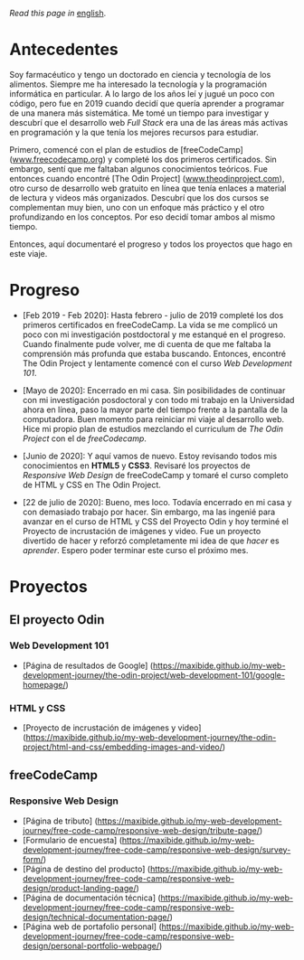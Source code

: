*Read this page in* [english](https://github.com/maxibide/my-web-development-journey/blob/master/README.md/).

# Antecedentes
Soy farmacéutico y tengo un doctorado en ciencia y tecnología de los alimentos. Siempre me ha interesado la tecnología y la programación informática en particular. A lo largo de los años leí y jugué un poco con código, pero fue en 2019 cuando decidí que quería aprender a programar de una manera más sistemática. Me tomé un tiempo para investigar y descubrí que el desarrollo web *Full Stack* era una de las áreas más activas en programación y la que tenía los mejores recursos para estudiar.

Primero, comencé con el plan de estudios de [freeCodeCamp] (www.freecodecamp.org) y completé los dos primeros certificados. Sin embargo, sentí que me faltaban algunos conocimientos teóricos. Fue entonces cuando encontré [The Odin Project] (www.theodinproject.com), otro curso de desarrollo web gratuito en línea que tenía enlaces a material de lectura y videos más organizados. Descubrí que los dos cursos se complementan muy bien, uno con un enfoque más práctico y el otro profundizando en los conceptos. Por eso decidí tomar ambos al mismo tiempo.

Entonces, aquí documentaré el progreso y todos los proyectos que hago en este viaje.

# Progreso

* [Feb 2019 - Feb 2020]: Hasta febrero - julio de 2019 completé los dos primeros certificados en freeCodeCamp. La vida se me complicó un poco con mi investigación postdoctoral y me estanqué en el progreso. Cuando finalmente pude volver, me di cuenta de que me faltaba la comprensión más profunda que estaba buscando. Entonces, encontré The Odin Project y lentamente comencé con el curso *Web Development 101*.

* [Mayo de 2020]: Encerrado en mi casa. Sin posibilidades de continuar con mi investigación posdoctoral y con todo mi trabajo en la Universidad ahora en línea, paso la mayor parte del tiempo frente a la pantalla de la computadora. Buen momento para reiniciar mi viaje al desarrollo web. Hice mi propio plan de estudios mezclando el curriculum de *The Odin Project* con el de *freeCodecamp*.

* [Junio ​​de 2020]: Y aquí vamos de nuevo. Estoy revisando todos mis conocimientos en **HTML5** y **CSS3**. Revisaré los proyectos de *Responsive Web Design* de freeCodeCamp y tomaré el curso completo de HTML y CSS en The Odin Project.

* [22 de julio de 2020]: Bueno, mes loco. Todavía encerrado en mi casa y con demasiado trabajo por hacer. Sin embargo, ma las ingenié para avanzar en el curso de HTML y CSS del Proyecto Odin y hoy terminé el Proyecto de incrustación de imágenes y video. Fue un proyecto divertido de hacer y reforzó completamente mi idea de que *hacer* es *aprender*. Espero poder terminar este curso el próximo mes.

# Proyectos

## El proyecto Odin

### Web Development 101

* [Página de resultados de Google] (https://maxibide.github.io/my-web-development-journey/the-odin-project/web-development-101/google-homepage/)

### HTML y CSS

* [Proyecto de incrustación de imágenes y video] (https://maxibide.github.io/my-web-development-journey/the-odin-project/html-and-css/embedding-images-and-video/)

## freeCodeCamp

### Responsive Web Design

* [Página de tributo] (https://maxibide.github.io/my-web-development-journey/free-code-camp/responsive-web-design/tribute-page/)
* [Formulario de encuesta] (https://maxibide.github.io/my-web-development-journey/free-code-camp/responsive-web-design/survey-form/)
* [Página de destino del producto] (https://maxibide.github.io/my-web-development-journey/free-code-camp/responsive-web-design/product-landing-page/)
* [Página de documentación técnica] (https://maxibide.github.io/my-web-development-journey/free-code-camp/responsive-web-design/technical-documentation-page/)
* [Página web de portafolio personal] (https://maxibide.github.io/my-web-development-journey/free-code-camp/responsive-web-design/personal-portfolio-webpage/)
